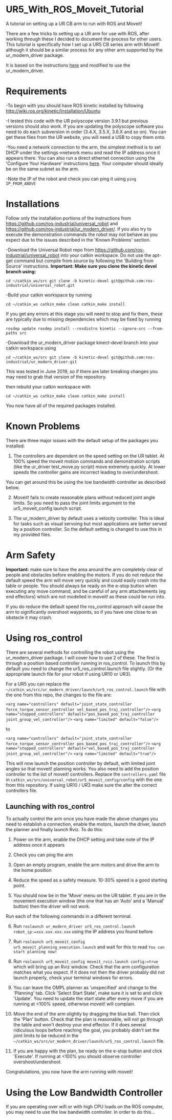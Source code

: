 # UR5_With_ROS_Moveit_Tutorial
A tutorial on setting up a UR CB arm to run with ROS and Moveit!

There are a few tricks to setting up a UR arm for use with ROS, after working through these I decided to document the process for other users. This tutorial is specifically how I set up a UR5 CB series arm with Moveit! although it should be a similar process for any other arm supported by the ur_modern_driver package. 

It is based on the instructions [here](http://wiki.ros.org/universal_robot/Tutorials/Getting%20Started%20with%20a%20Universal%20Robot%20and%20ROS-Industrial) and modified to use the ur_modern_driver.

# Requirements
-To begin with you should have ROS kinetic installed by following http://wiki.ros.org/kinetic/Installation/Ubuntu 

-I tested this code with the UR polyscope version 3.9.1 but previous versions should also work. If you are updating the polyscope software you need to do each subversion in order (3.4.X, 3.5.X, 3.6.X and so on). You can get these files from the UR website, you will need a USB to copy them onto.

-You need a network connection to the arm, the simplest method is to set DHCP under the settings->network menu and read the IP address once it appears there. You can also run a direct ethernet connection using the 'Configure Your Hardware' instructions [here](http://wiki.ros.org/universal_robot/Tutorials/Getting%20Started%20with%20a%20Universal%20Robot%20and%20ROS-Industrial). Your computer should ideally be on the same subnet as the arm. 

-Note the IP of the robot and check you can ping it using 
`ping IP_FROM_ABOVE`

# Installations
Follow only the installation portions of the instructions from https://github.com/ros-industrial/universal_robot and https://github.com/ros-industrial/ur_modern_driver/. If you also try to execute the demonstration commands the robot may not behave as you expect due to the issues described in the 'Known Problems' section.


-Download the Universal Robot repo from https://github.com/ros-industrial/universal_robot into your catkin workspace. Do not use the apt-get command but compile from source by following the 'Building from Source' instructions. **Important: Make sure you clone the kinetic devel branch using:**

`cd ~/catkin_ws/src
git clone -b kinetic-devel git@github.com:ros-industrial/universal_robot.git`

-Build your catkin workspace by running

`cd ~/catkin_ws
catkin_make clean
catkin_make install`

If you get any errors at this stage you will need to stop and fix them, these are typically due to missing dependencies which may be fixed by running

`rosdep update
rosdep install --rosdistro kinetic --ignore-src --from-paths src`

-Download the ur_modern_driver package kinect-devel branch into your catkin workspace using 

`cd ~/catkin_ws/src
git clone -b kinetic-devel git@github.com:ros-industrial/ur_modern_driver.git`

This was tested in June 2019, so if there are later breaking changes you may need to grab that version of the repository. 

then rebuild your catkin workspace with 

`cd ~/catkin_ws
catkin_make clean
catkin_make install`

You now have all of the required packages installed.

# Known Problems
There are three major issues with the default setup of the packages you installed:

1) The controllers are dependent on the speed setting on the UR tablet. At 100% speed the moveit motion commands and demonstration scripts (like the ur_driver test_move.py script) move extremely quickly. At lower speeds the controller gains are incorrect leading to over/undershoot.

You can get around this be using the low bandwidth controller as described below.

2) Moveit! fails to create reasonable plans without reduced joint angle limits. So you need to pass the joint limits argument to the ur5_moveit_config launch script. 

3) The ur_modern_driver by default uses a velocity controller. This is ideal for tasks such as visual servoing but most applications are better served by a position controller. So the default setting is changed to use this in my provided files.

# Arm Safety
**Important:** make sure to have the area around the arm completely clear of people and obstacles before enabling the motors. If you do not reduce the default speed the arm will move very quickly and could easily crash into the table or people. You should always be ready on the e-stop button when executing any move command, and be careful of any arm attachements (eg end effectors) which are not modelled in moveit! as these could be run into.

If you do reduce the default speed the ros_control approach will cause the arm to significantly overshoot waypoints, so if you have one close to an obstacle it may crash. 

# Using ros_control

There are several methods for controlling the robot using the ur_modern_driver package. I will cover how to use 2 of these. The first is through a position based controller running in ros_control. To launch this by default you need to change the ur5_ros_control.launch file slightly. (Or the appropriate launch file for your robot if using UR10 or UR3).

For a UR5 you can replace the `~/catkin_ws/src/ur_modern_driver/launch/ur5_ros_control.launch` file with the one from this repo, the changes to the file are:

`<arg name="controllers" default="joint_state_controller force_torque_sensor_controller vel_based_pos_traj_controller"/>`
`<arg name="stopped_controllers" default="pos_based_pos_traj_controller joint_group_vel_controller"/>`
`<arg name="limited" default="false"/>`

to

`<arg name="controllers" default="joint_state_controller force_torque_sensor_controller pos_based_pos_traj_controller"/>`
`<arg name="stopped_controllers" default="vel_based_pos_traj_controller joint_group_vel_controller"/>`
`<arg name="limited" default="true"/>`

This will now launch the position controller by default, with limited joint angles so that moveit! planning works. You also need to add the position controller to the list of moveit! controllers. Replace the `controllers.yaml` file in `catkin_ws/src/universal_robot/ur5_moveit_config/config` with the one from this repository. If using UR10 / UR3 make sure the alter the correct controllers file. 

## Launching with ros_control
To actually control the arm once you have made the above changes you need to establish a connection, enable the motors, launch the driver, launch the planner and finally launch Rviz. To do this:

1. Power on the arm, enable the DHCP setting and take note of the IP address once it appears

2. Check you can ping the arm  

3. Open an empty program, enable the arm motors and drive the arm to the home position

4. Reduce the speed as a safety measure. 10-30% speed is a good starting point.

5. You should now be in the 'Move' menu on the UR tablet. If you are in the movement execution window (the one that has an 'Auto' and a 'Manual' button) then the driver will not work.

Run each of the following commands in a different terminal.

6. Run `roslaunch ur_modern_driver ur5_ros_control.launch robot_ip:=xxx.xxx.xxx.xxx` using the IP address you found before

7. Run `roslaunch ur5_moveit_config ur5_moveit_planning_execution.launch` and wait for this to read `You can start planning now!`

8. Run `roslaunch ur5_moveit_config moveit_rviz.launch config:=true` which will bring up an Rviz window. Check that the arm configuration matches what you expect. If it does not then the driver probably did not launch properly, check your terminal windows for errors.

9. You can leave the OMPL planner as 'unspecified' and change to the 'Planning' tab. Click 'Select Start State', make sure it is set to <current> and click 'Update'. You need to update the start state after every move if you are running at <100% speed, otherwise moveit! will complain.

10. Move the end of the arm slightly by dragging the blue ball. Then click the 'Plan' button. Check that the plan is reasonable, will not go through the table and won't destroy your end effector. If it does several ridiculous loops before reaching the goal, you probably didn't set the joint limits to be reduced in the `~/catkin_ws/src/ur_modern_driver/launch/ur5_ros_control.launch` file.

11. If you are happy with the plan, be ready on the e-stop button and click 'Execute'. If running at <100% you should observe controller overshoot/undershoot.

Congratulations, you now have the arm running with moveit!

# Using the Low Bandwidth Controller

If you are operating over wifi or with high CPU loads on the ROS computer, you may need to use the low bandwidth controller. In order to do this...
